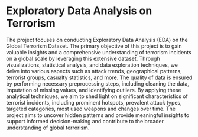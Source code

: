 # Exploratory Data Analysis on Terrorism </h1>

The project focuses on conducting Exploratory Data Analysis (EDA) on the Global Terrorism Dataset. The primary objective of this project is to gain valuable insights and a comprehensive understanding of terrorism incidents on a global scale by leveraging this extensive dataset. Through visualizations, statistical analysis, and data exploration techniques, we delve into various aspects such as attack trends, geographical patterns, terrorist groups, casualty statistics, and more. The quality of data is ensured by performing necessary preprocessing steps, including cleaning the data, imputation of missing values, and identifying outliers. By applying these analytical techniques, we aim to shed light on significant characteristics of terrorist incidents, including prominent hotspots, prevalent attack types, targeted categories, most used weapons and changes over time. The project aims to uncover hidden patterns and provide meaningful insights to support informed decision-making and contribute to the broader understanding of global terrorism.
